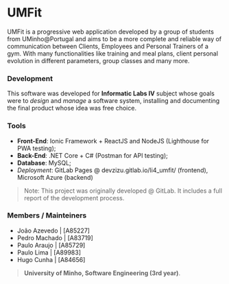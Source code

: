 # UMFit

UMFit is a progressive web application developed by a group of students from UMinho@Portugal and aims to be a more complete and reliable way of communication between Clients, Employees and Personal Trainers of a gym. With many functionalities like training and meal plans, client personal evolution in different parameters, group classes and many more.

### Development

This software was developed for **Informatic Labs IV** subject whose goals were to *design* and *manage* a software system, installing and documenting the final product whose idea was free choice.

### Tools

  - **Front-End**: Ionic Framework + ReactJS and NodeJS (Lighthouse for PWA testing);
  - **Back-End**: .NET Core + C# (Postman for API testing);
  - **Database**: MySQL;
  - *Deployment*: GitLab Pages @ devzizu.gitlab.io/li4_umfit/ (frontend), Microsoft Azure (backend)

> Note: This project was originally developed @ GitLab. It includes a full report of the development process. 

### Members / Mainteiners 

- João Azevedo    | [A85227]
- Pedro Machado  | [A83719]
- Paulo Araujo   | [A85729]
- Paulo Lima     | [A89983]
- Hugo Cunha     | [A84656]

>**University of Minho, Software Engineering (3rd year)**.
